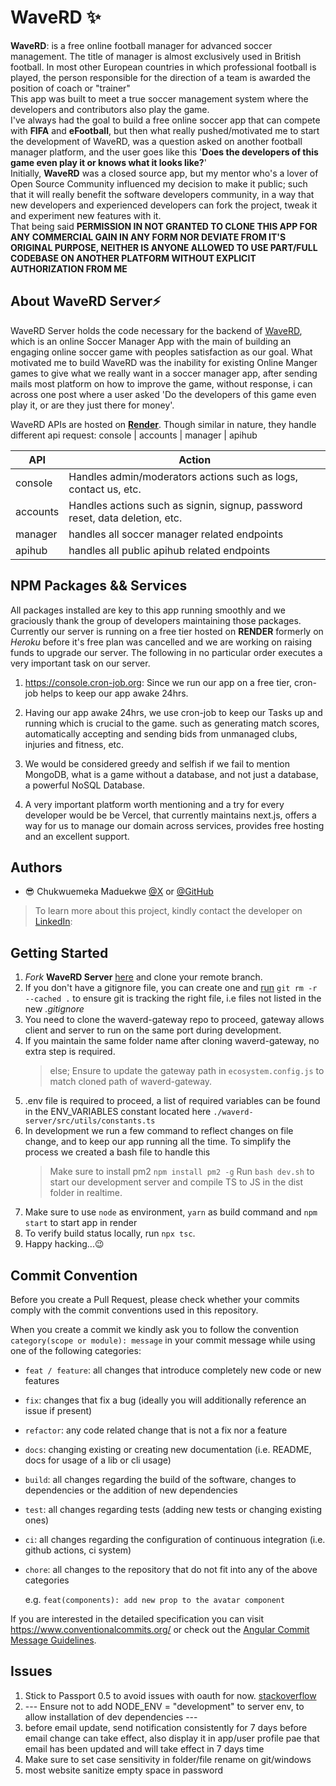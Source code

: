 # WaveRD ✨

**WaveRD**: is a free online football manager for advanced soccer management. The title of manager is almost exclusively used in British football. In most other European countries in which professional football is played, the person responsible for the direction of a team is awarded the position of coach or "trainer"<br/>
This app was built to meet a true soccer management system where the developers and contributors also play the game.<br/>
I've always had the goal to build a free online soccer app that can compete with **FIFA** and **eFootball**, but then what really pushed/motivated me to start the development of WaveRD, was a question asked on another football manager platform, and the user goes like this '**Does the developers of this game even play it or knows what it looks like?**'<br/>
Initially, **WaveRD** was a closed source app, but my mentor who's a lover of Open Source Community influenced my decision to make it public; such that it will really benefit the software developers community, in a way that new developers and experienced developers can fork the project, tweak it and experiment new features with it.<br/>
That being said **PERMISSION IN NOT GRANTED TO CLONE THIS APP FOR ANY COMMERCIAL GAIN IN ANY FORM NOR DEVIATE FROM IT'S ORIGINAL PURPOSE, NEITHER IS ANYONE ALLOWED TO USE PART/FULL CODEBASE ON ANOTHER PLATFORM WITHOUT EXPLICIT AUTHORIZATION FROM ME**

## About WaveRD Server⚡

WaveRD Server holds the code necessary for the backend of [WaveRD](https://www.waverd.com), which is an online Soccer Manager App with the main of building an engaging online soccer game with peoples satisfaction as our goal. What motivated me to build WaveRD was the inability for existing Online Manger games to give what we really want in a soccer manager app, after sending mails most platform on how to improve the game, without response, i can across one post where a user asked 'Do the developers of this game even play it, or are they just there for money'.

WaveRD APIs are hosted on **[Render](https://render.com/)**. Though similar in nature, they handle different api request: console | accounts | manager | apihub

| API      | Action                                                                      |
| -------- | --------------------------------------------------------------------------- |
| console  | Handles admin/moderators actions such as logs, contact us, etc.             |
| accounts | Handles actions such as signin, signup, password reset, data deletion, etc. |
| manager  | handles all soccer manager related endpoints                                |
| apihub   | handles all public apihub related endpoints                                 |

## NPM Packages && Services

All packages installed are key to this app running smoothly and we graciously thank the group of developers maintaining those packages. Currently our server is running on a free tier hosted on **RENDER** formerly on _Heroku_ before it's free plan was cancelled and we are working on raising funds to upgrade our server. The following in no particular order executes a very important task on our server.

1. https://console.cron-job.org: Since we run our app on a free tier, cron-job helps to keep our app awake 24hrs.

2. Having our app awake 24hrs, we use cron-job to keep our Tasks up and running which is crucial to the game. such as generating match scores, automatically accepting and sending bids from unmanaged clubs, injuries and fitness, etc.

3. We would be considered greedy and selfish if we fail to mention MongoDB, what is a game without a database, and not just a database, a powerful NoSQL Database.

4. A very important platform worth mentioning and a try for every developer would be be Vercel, that currently maintains next.js, offers a way for us to manage our domain across services, provides free hosting and an excellent support.

## Authors

- 😎 Chukwuemeka Maduekwe [@X](https://x.com/Chukwu3meka/) or [@GitHub](https://github.com/Chukwu3meka)

> To learn more about this project, kindly contact the developer on [LinkedIn](https://www.linkedin.com/in/chukwu3meka/):

## Getting Started

1. _Fork_ **WaveRD Server** [here](https://github.com/Chukwu3meka/waverd-server) and clone your remote branch.
2. If you don't have a gitignore file, you can create one and [run](https://sigalambigha.home.blog/2020/03/11/how-to-refresh-gitignore/) `git rm -r --cached .` to ensure git is tracking the right file, i.e files not listed in the new _.gitignore_
3. You need to clone the waverd-gateway repo to proceed, gateway allows client and server to run on the same port during development.
4. If you maintain the same folder name after cloning waverd-gateway, no extra step is required.
   > else; Ensure to update the gateway path in `ecosystem.config.js` to match cloned path of waverd-gateway.
5. .env file is required to proceed, a list of required variables can be found in the ENV_VARIABLES constant located here `./waverd-server/src/utils/constants.ts`
6. In development we run a few command to reflect changes on file change, and to keep our app running all the time. To simplify the process we created a bash file to handle this
   > Make sure to install pm2 `npm install pm2 -g`
   > Run `bash dev.sh` to start our development server and compile TS to JS in the dist folder in realtime.
7. Make sure to use `node` as environment, `yarn` as build command and `npm start` to start app in render
8. To verify build status locally, run `npx tsc`.
9. Happy hacking...😉

## Commit Convention

Before you create a Pull Request, please check whether your commits comply with
the commit conventions used in this repository.

When you create a commit we kindly ask you to follow the convention
`category(scope or module): message` in your commit message while using one of
the following categories:

- `feat / feature`: all changes that introduce completely new code or new
  features
- `fix`: changes that fix a bug (ideally you will additionally reference an
  issue if present)
- `refactor`: any code related change that is not a fix nor a feature
- `docs`: changing existing or creating new documentation (i.e. README, docs for
  usage of a lib or cli usage)
- `build`: all changes regarding the build of the software, changes to
  dependencies or the addition of new dependencies
- `test`: all changes regarding tests (adding new tests or changing existing
  ones)
- `ci`: all changes regarding the configuration of continuous integration (i.e.
  github actions, ci system)
- `chore`: all changes to the repository that do not fit into any of the above
  categories

  e.g. `feat(components): add new prop to the avatar component`

If you are interested in the detailed specification you can visit
https://www.conventionalcommits.org/ or check out the
[Angular Commit Message Guidelines](https://github.com/angular/angular/blob/22b96b9/CONTRIBUTING.md#-commit-message-guidelines).

## Issues

1. Stick to Passport 0.5 to avoid issues with oauth for now. [stackoverflow](https://stackoverflow.com/questions/72375564/typeerror-req-session-regenerate-is-not-a-function-using-passport)
2. --- Ensure not to add NODE_ENV = "development" to server env, to allow installation of dev dependencies ---
3. before email update, send notification consistently for 7 days before email change can take effect, also display it in app/user profile pae that email has been updated and will take effect in 7 days time
4. Make sure to set case sensitivity in folder/file rename on git/windows
5. most website sanitize empty space in password
